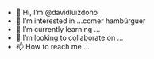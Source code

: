 - 👋 Hi, I’m @davidluizdono
- 👀 I’m interested in ...comer hambúrguer 
- 🌱 I’m currently learning ...
- 💞️ I’m looking to collaborate on ...
- 📫 How to reach me ...

<!---
davidluizdono/davidluizdono is a ✨ special ✨ repository because its `README.md` (this file) appears on your GitHub profile.
You can click the Preview link to take a look at your changes.
--->
